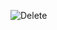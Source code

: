 ![Delete](https://user-images.githubusercontent.com/69689894/153776218-db6a5759-a046-4f2f-bf59-0c61e72edcec.png)
